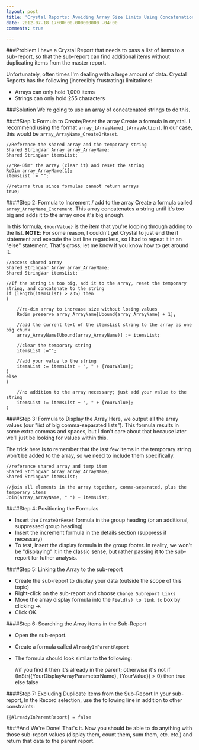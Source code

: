 ```yaml
---
layout: post
title: 'Crystal Reports: Avoiding Array Size Limits Using Concatenation [Field Notes]'
date: 2012-07-18 17:00:00.000000000 -04:00
comments: true

---
```

###Problem
I have a Crystal Report that needs to pass a list of items to a sub-report, so that the sub-report can find additional items without duplicating items from the master report.

Unfortunately, often times I'm dealing with a large amount of data. Crystal Reports has the following (incredibly frustrating) limitations:

* Arrays can only hold 1,000 items
* Strings can only hold 255 characters

###Solution
We're going to use an array of concatenated strings to do this.

####Step 1: Formula to Create/Reset the array
Create a formula in crystal. I recommend using the format `array_[ArrayName]_[ArrayAction]`. In our case, this would be `array_ArrayName_CreateOrReset`.

	//Reference the shared array and the temporary string
	Shared StringVar Array array_ArrayName;
	Shared StringVar itemsList;

	//"Re-Dim" the array (clear it) and reset the string
	ReDim array_ArrayName[1];
	itemsList := "";

	//returns true since formulas cannot return arrays
	true;

####Step 2: Formula to Increment / add to the array
Create a formula called `array_ArrayName_Increment`. This array concatenates a string until it's too big and adds it to the array once it's big enough.

In this formula, `{YourValue}` is the item that you're looping through adding to the list. **NOTE**: For some reason, I couldn't get Crystal to just end the if statement and execute the last line regardless, so I had to repeat it in an "else" statement. That's gross; let me know if you know how to get around it.

	//access shared array
	Shared StringVar Array array_ArrayName;
	Shared StringVar itemsList;

	//If the string is too big, add it to the array, reset the temporary string, and concatenate to the string
	if (length(itemsList) > 235) then
	(

		//re-dim array to increase size without losing values
		Redim preserve array_ArrayName[Ubound(array_ArrayName) + 1];

		//add the current text of the itemsList string to the array as one big chunk
		array_ArrayName[Ubound(array_ArrayName)] := itemsList;

		//clear the temporary string
		itemsList :="";

		//add your value to the string
		itemsList := itemsList + ", " + {YourValue};
	)
	else
	(

		//no addition to the array necessary; just add your value to the string
		itemsList := itemsList + ", " + {YourValue};
	)

####Step 3: Formula to Display the Array
Here, we output all the array values (our "list of big comma-separated lists"). This formula results in some extra commas and spaces, but I don't care about that because later we'll just be looking for values within this.

The trick here is to remember that the last few items in the temporary string won't be added to the array, so we need to include them specifically.

	//reference shared array and temp item
	Shared StringVar Array array_ArrayName;
	Shared StringVar itemsList;

	//join all elements in the array together, comma-separated, plus the temporary items
	Join(array_ArrayName, " ") + itemsList;

####Step 4: Positioning the Formulas
* Insert the `CreateOrReset` formula in the group heading (or an additional, suppressed group heading)
* Insert the increment formula in the details section (suppress if necessary)
* To test, insert the display formula in the group footer. In reality, we won't be "displaying" it in the classic sense, but rather passing it to the sub-report for futher analysis.

####Step 5: Linking the Array to the sub-report
* Create the sub-report to display your data (outside the scope of this topic)
* Right-click on the sub-report and choose `Change Subreport Links`
* Move the array display formula into the `Field(s) to link to` box by clicking &rarr;.
* Click OK.

####Step 6: Searching the Array items in the Sub-Report
* Open the sub-report.
* Create a formula called `AlreadyInParentReport`
* The formula should look similar to the following:

	//if you find it then it's already in the parent; otherwise it's not
	if (InStr({YourDisplayArrayParameterName}, {YourValue}) > 0) 
	then true
	else false

####Step 7: Excluding Duplicate items from the Sub-Report
In your sub-report, In the Record selection, use the following line in addition to other constraints:

    {@AlreadyInParentReport} = false
    
####And We're Done!
That's it. Now you should be able to do anything with those sub-report values (display them, count them, sum them, etc. etc.) and return that data to the parent report.
